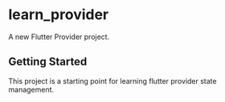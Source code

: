# learn_provider

A new Flutter Provider project.

## Getting Started

This project is a starting point for learning flutter provider state management.